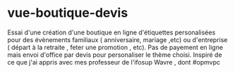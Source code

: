 # vue-boutique-devis
Essai d'une création d'une boutique en ligne d'étiquettes personalisées pour des évènements familiaux ( anniversaire, mariage ,etc) ou d'entreprise ( départ à la retraite , feter une promotion , etc).
Pas de payement en ligne mais envoi d'office par devis pour personaliser le thème choisi. 
Inspiré de ce que j'ai appris avec mes professeur de l'ifosup Wavre , dont #opmvpc
